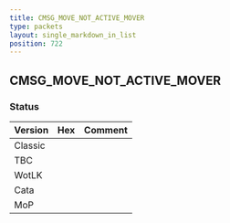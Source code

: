 ```yaml
---
title: CMSG_MOVE_NOT_ACTIVE_MOVER
type: packets
layout: single_markdown_in_list
position: 722
---
```


## CMSG_MOVE_NOT_ACTIVE_MOVER

### Status

Version    | Hex        | Comment
---------- | ---------- | ---------- 
Classic    |            |
TBC        |            |
WotLK      |            |
Cata       |            |
MoP        |            |